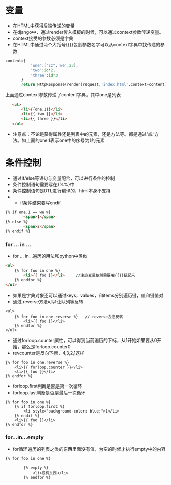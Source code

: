 # 变量
- 在HTML中获得后端传递的变量
- 在django中，通过render传入模板的时候，可以通过context参数传递变量。
- context接受的参数必须是字典
- 在HTML中通过两个大括号{{}}包裹参数名字可以从context字典中找传递的参数
 ```python
 content={
            'one':["zz",'we',23],
            'two':id*2,
            'three':id*3
        }
        return HttpResponse(render(request,'index.html',context=content))
 ```
 上面通过context参数传递了content字典。其中one是列表

 ```html
    <ul>
        <li>{{one.1}}</li>
        <li>{{ two }}</li>
        <li>{{ three }}</li>
    </ul>
 ```
 - 注意点：不论是获得属性还是列表中的元素，还是方法等。都是通过‘点.’方法。如上面的one.1表示one中的序号为1的元素

# 条件控制
- 通过if/else等语句与变量配合，可以进行条件的控制
- 条件控制语句需要写在{%%}中
- 条件控制语句是DTL进行编译的，html本身不支持
- - if条件结束要写endif
```HTML
{% if one.1 == we %}
        <span>1</span>
{% else %}
        <span>2</span>
{% endif %}
```
### for ... in ...
- for ... in ..遍历的用法和python中类似
```html
<ul>
	{% for foo in one %}
		<li>{{ foo }}</li>     //注意变量依然需要用{{}}括起来
	{% endfor %}
</ul>
```
- 如果是字典对象还可以通过keys，values，和items分别遍历键，值和键值对
- 通过.reverse方法可以让队列等反转
```
<ul>
	{% for foo in one.reverse %}   //.reverse方法反转
		<li>{{ foo }}</li>
	{% endfor %}
</ul>
```
- 通过forloop.counter属性，可以得到当前遍历的下标，从1开始如果要从0开始，那么是forloop.counter0
- revcounter是反向下标，4,3,2,1这样
```
{% for foo in one.reverse %}
    <li>{{ forloop.counter }}</li>
    <li>{{ foo }}</li>
{% endfor %}
```

- forloop.first判断是否是第一次循环
- forloop.last判断是否是最后一次循环
```
{% for foo in one %}
    {% if forloop.first %}
        <li style="background-color: blue;">1</li>
    {% endif %}
    <li>{{ foo }}</li>
{% endfor %}
```

### for...in...empty
- for循环遍历的列表之类的东西里面没有值，为空的时候才执行empty中的内容
```
{% for foo in one %}

        {% empty %}
            <li>没有东西</li>
        {% endfor %}
```

